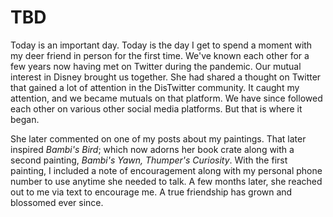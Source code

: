 # TBD

Today is an important day. Today is the day I get to spend a moment with my deer friend in person for the first time. We've known each other for a few years now having met on Twitter during the pandemic. Our mutual interest in Disney brought us together. She had shared a thought on Twitter that gained a lot of attention in the DisTwitter community. It caught my attention, and we became mutuals on that platform. We have since followed each other on various other social media platforms. But that is where it began.

She later commented on one of my posts about my paintings. That later inspired *Bambi's Bird*; which now adorns her book crate along with a second painting, *Bambi's Yawn, Thumper's Curiosity*. With the first painting, I included a note of encouragement along with my personal phone number to use anytime she needed to talk. A few months later, she reached out to me via text to encourage me. A true friendship has grown and blossomed ever since.

